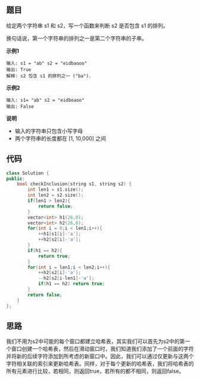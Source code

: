 ## 题目
给定两个字符串 s1 和 s2，写一个函数来判断 s2 是否包含 s1 的排列。

换句话说，第一个字符串的排列之一是第二个字符串的子串。

**示例1**
```
输入: s1 = "ab" s2 = "eidbaooo"
输出: True
解释: s2 包含 s1 的排列之一 ("ba").
```

**示例2**
```
输入: s1= "ab" s2 = "eidboaoo"
输出: False
```


**说明**

* 输入的字符串只包含小写字母
* 两个字符串的长度都在 [1, 10,000] 之间

## 代码
```C++
class Solution {
public:
    bool checkInclusion(string s1, string s2) {
        int len1 = s1.size();
        int len2 = s2.size();
        if(len1 > len2){
            return false;
        }
        vector<int> h1(26,0);
        vector<int> h2(26,0);
        for(int i = 0;i < len1;i++){
            ++h1[s1[i]-'a'];
            ++h2[s2[i]-'a'];
        }
        if(h1 == h2){
            return true;
        }
        for(int i = len1;i < len2;i++){
            ++h2[s2[i]-'a'];
            --h2[s2[i-len1]-'a'];
            if(h1 == h2) return true;
        }
        return false;
    }
};
```
## 思路

我们不用为s2中可能的每个窗口都建立哈希表，其实我们可以首先为s2中的第一个窗口创建一个哈希表，然后在滑动窗口时，我们知道我们添加了一个前面的字符并将新的后续字符添加到所考虑的新窗口中。因此，我们可以通过仅更新与这两个字符相关联的索引来更新哈希表。同样，对于每个更新的哈希表，我们将哈希表的所有元素进行比较，若相同，则返回true，若所有的都不相同，则返回false。
